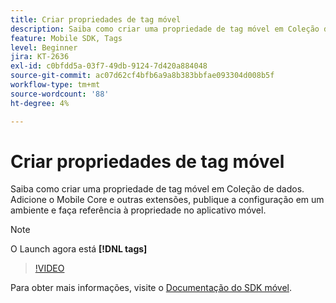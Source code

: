 ```yaml
---
title: Criar propriedades de tag móvel
description: Saiba como criar uma propriedade de tag móvel em Coleção de dados. Adicione o Mobile Core e outras extensões, publique a configuração em um ambiente e faça referência à propriedade no aplicativo móvel.
feature: Mobile SDK, Tags
level: Beginner
jira: KT-2636
exl-id: c0bfdd5a-03f7-49db-9124-7d420a884048
source-git-commit: ac07d62cf4bfb6a9a8b383bbfae093304d008b5f
workflow-type: tm+mt
source-wordcount: '88'
ht-degree: 4%

---
```


# Criar propriedades de tag móvel

Saiba como criar uma propriedade de tag móvel em Coleção de dados. Adicione o Mobile Core e outras extensões, publique a configuração em um ambiente e faça referência à propriedade no aplicativo móvel.

>[!NOTE]
>
> O Launch agora está **[!DNL tags]**

>[!VIDEO](https://video.tv.adobe.com/v/26264/?quality=12&learn=on)

Para obter mais informações, visite o [Documentação do SDK móvel](https://developer.adobe.com/client-sdks/documentation/).
